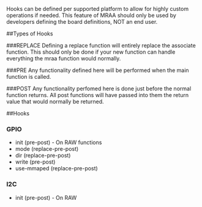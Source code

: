 Hooks can be defined per supported platform to allow for highly custom operations if needed.
This feature of MRAA should only be used by developers defining the board definitions, NOT an end user.

##Types of Hooks

###REPLACE
Defining a replace function will entirely replace the associate function. This should only be done if your new function can handle everything the mraa function would normally.

###PRE
Any functionality defined here will be performed when the main function is called.

###POST
Any functionality perfomed here is done just before the normal function returns. All post functions will have passed into them the return value that would normally be returned.

##Hooks
### GPIO
 * init (pre-post) - On RAW functions
 * mode (replace-pre-post)
 * dir (replace-pre-post)
 * write (pre-post)
 * use-mmaped (replace-pre-post)

### I2C
 * init (pre-post) - On RAW
